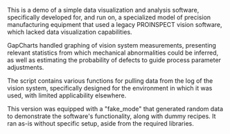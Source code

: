 This is a demo of a simple data visualization and analysis software, specifically developed for, and run on, a specialized model of precision manufacturing equipment that used a legacy PROINSPECT vision software, which lacked data visualization capabilities. 

GapCharts handled graphing of vision system measurements, presenting relevant statistics from which mechanical abnormalities could be inferred, as well as estimating the probability of defects to guide process parameter adjustments. 

The script contains various functions for pulling data from the log of the vision system, specifically designed for the environment in which it was used, with limited applicability elsewhere.

This version was equipped with a "fake_mode" that generated random data to demonstrate the software's functionality, along with dummy recipes. It ran as-is without specific setup, aside from the required libraries.
